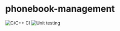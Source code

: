 # phonebook-management
![C/C++ CI](https://github.com/STEPin105112/phonebook-management/workflows/C/C++%20CI/badge.svg)
![Unit testing](https://github.com/STEPin105112/phonebook-management/workflows/Unit%20testing/badge.svg)
